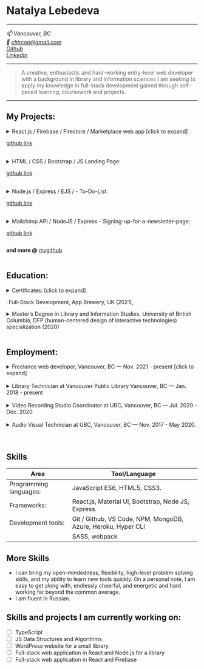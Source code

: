 # Natalya Lebedeva

---

_:mailbox: Vancouver, BC \
:email: chircon@gmail.com \
[Github](github.com/natashaswan)\
[LinkedIn](https://www.linkedin.com/in/natalya-lebedeva-45122772/)_

---

> A creative, enthusiastic and hard-working entry-level web developer with a background in library and information sciences I am seeking to apply my knowledge in full-stack development gained through self-paced learning, coursework and projects.

---

## My Projects:

<details>
<summary>
React.js / Firebase / Firestore / Marketplace web app [click to expand]

[github link](https://github.com/natashaswan/marketplace-app)

</summary>
This marketplace app allows users to browse property listings for rent and sale and contact the seller/landlord directly through the app. User can register with Google or on the website using a form and list a property for rent or sale. Registered users can add listings, edit and delete them.

</details>
<br>

<details>
<summary>
HTML / CSS / Bootstrap / JS Landing Page:

[github link](github.com/natashaswan/English-Courses-website)

</summary>

This landing page hosts information about an English language school in Russia, its founder, its address and location on the map, ways to contact and clients' testimonials.

</details>
<br>

<details>
<summary>
Node.js / Express / EJS /  - To-Do-List:

[github link](https://github.com/natashaswan/To-Do-List-in-Node)

</summary>

Individual Project for App Brewery Bootcamp. The app has a clean UI and makes it fast to add a new task and delete them once completed.

</details>
<br>

<details>
<summary>
Mailchimp API / NodeJS / Express - Signing-up-for-a-newsletter-page:

[github link](github.com/natashaswan/Signing-up-for-a-newsletter-page)

</summary>

Individual Project for App Brewery Bootcamp. The app has a clean UI and makes it fast to add a new task and delete them once completed.

</details>

**and more @** [mygithub](github.com/natashaswan)
<br>
<br>

## Education:

<details>
<summary>  
Certificates:  [click to expand]

-Full-Stack Development, App Brewery, UK (2021),

</summary>

-Responsive Web Design, freeCodeCamp.org (2021),
-JavaScript Algorithms and Data Structures, freeCodeCamp.org (2021),
-React, Maximilian Schwarzmüller, (pending).

</details>

<details>
<summary>Master’s Degree in Library and Information Studies, University of British Columbia, DFP (human-centered design of interactive technologies) specialization (2020)
</summary> 
Designing for People (DFP) is Collaborative Research and Training Experience Program that fosters cross-disciplinary coaching in human-centered design of interactive technologies.
</details>
<br>

## Employment:

<details>
<summary>
Freelance web developer, Vancouver, BC — Nov. 2021 -  present  [click to expand]
</summary>

- Building a web app in Word Press for a small library.
- Various personal projects in React and Node.js.
</details>
<br>

<details>
<summary>
Library Technician at Vancouver Public Library Vancouver, BC — Jan. 2018 - present
</summary>

- Respond to information enquiries from the public, eResources troubleshooting (email, phone, in person), library website support.
</details>
<br>

<details>
<summary>
Video Recording Studio Coordinator at UBC,  Vancouver, BC — Jul. 2020 -  Dec. 2020
</summary>

- Set up a video recording studio from stractch to support online teaching.
</details>
<br>

<details>
<summary>
Audio Visual Technician at UBC,  Vancouver, BC — Nov. 2017 -  May 2020.
</summary>

- Assisted AV technicians with maintenance, troubleshooting, instruction and support for AV systems.
</details>
<br>
<br>

## Skills

| Area                   | Tool/Language                                                 |
| ---------------------- | ------------------------------------------------------------- |
| Programming languages: | JavaScript ES6, HTML5, CSS3.                                  |
| Frameworks:            | React.js, Material UI, Bootstrap, Node JS, Express.           |
| Development tools:     | Git / Github, VS Code, NPM, MongoDB, Azure, Heroku, Hyper CLI |
|                        | SASS, webpack                                                 |

## More Skills

- I can bring my open-mindedness, flexibility, high-level problem solving skills, and my ability to learn new tools quickly. On a personal note, I am easy to get along with, endlessly cheerful, and energetic and hard working far beyond the common average.
- I am fluent in Russian.

## Skills and projects I am currently working on:

- [ ] TypeScript
- [ ] JS Data Structures and Algorithms
- [ ] WordPress website for a small library
- [ ] Full-stack web application in React and Node.js for a library
- [ ] Full-stack web application in React and Firebase
